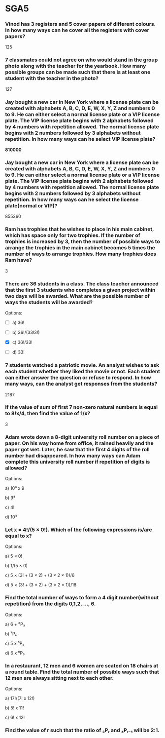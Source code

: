 # SGA5

### Vinod has 3 registers and 5 cover papers of different colours. In how many ways can he cover all the registers with cover papers?

125

### 7 classmates could not agree on who would stand in the group photo along with the teacher for the yearbook. How many possible groups can be made such that there is at least one student with the teacher in the photo?

127

### Jay bought a new car in New York where a license plate can be created with alphabets A, B, C, D, E, W, X, Y, Z and numbers 0 to 9. He can either select a normal license plate or a VIP license plate. The VIP license plate begins with 2 alphabets followed by 4 numbers with repetition allowed. The normal license plate begins with 2 numbers followed by 3 alphabets without repetition. In how many ways can he select VIP license plate?

**810000**

### Jay bought a new car in New York where a license plate can be created with alphabets A, B, C, D, E, W, X, Y, Z and numbers 0 to 9. He can either select a normal license plate or a VIP license plate. The VIP license plate begins with 2 alphabets followed by 4 numbers with repetition allowed. The normal license plate begins with 2 numbers followed by 3 alphabets without repetition. In how many ways can he select the license plate(normal or VIP)?

855360

### Ram has trophies that he wishes to place in his main cabinet, which has space only for two trophies. If the number of trophies is increased by 3, then the number of possible ways to arrange the trophies in the main cabinet becomes 5 times the number of ways to arrange trophies. How many trophies does Ram have?

3

### There are 36 students in a class. The class teacher announced that the first 3 students who completes a given project within two days will be awarded. What are the possible number of ways the students will be awarded?

Options:

- [ ] a) 36!

- [ ] b) 36!/(33!3!)

- [x] c) 36!/33!

- [ ] d) 33!

### 7 students watched a patriotic movie. An analyst wishes to ask each student whether they liked the movie or not. Each student can either answer the question or refuse to respond. In how many ways, can the analyst get responses from the students?

2187

### If the value of sum of first 7 non-zero natural numbers is equal to 8!x/4, then find the value of 1/x?

3

### Adam wrote down a 8-digit university roll number on a piece of paper. On his way home from office, it rained heavily and the paper got wet. Later, he saw that the first 4 digits of the roll number had disappeared. In how many ways can Adam complete this university roll number if repetition of digits is allowed?

Options:

a) 10³ x 9

b) 9⁴

c) 4!

d) 10⁴

### Let x = 4!/(5 × 0!). Which of the following expressions is/are equal to x?

Options:

a) 5 × 0!

b) 1/(5 × 0)

c) 5 × (3! + (3 × 2) + (3 × 2 × 1))/6

d) 5 × (3! + (3 × 2) + (3 × 2 × 1))/18

### Find the total number of ways to form a 4 digit number(without repetition) from the digits 0,1,2, ..., 6.

Options:

a) 6 + ⁶P₃

b) ⁷P₄

c) 5 x ⁵P₃

d) 6 x ⁶P₃

### In a restaurant, 12 men and 6 women are seated on 18 chairs at a round table. Find the total number of possible ways such that 12 men are always sitting next to each other.

Options:

a) 17!/(7! x 12!)

b) 5! x 11!

c) 6! x 12!

### Find the value of r such that the ratio of ₃Pᵣ and ₄Pᵣ₋₁ will be 2:1.